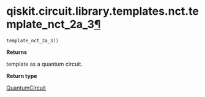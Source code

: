 # qiskit.circuit.library.templates.nct.template\_nct\_2a\_3[¶](#qiskit-circuit-library-templates-nct-template-nct-2a-3 "Permalink to this headline")

<span id="undefined" />

`template_nct_2a_3()`

**Returns**

template as a quantum circuit.

**Return type**

[QuantumCircuit](qiskit.circuit.QuantumCircuit#qiskit.circuit.QuantumCircuit "qiskit.circuit.QuantumCircuit")
